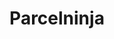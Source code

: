 ---
title: "Parcelninja"
seoTitle: "Parcelninja integration"
seoDescription: "Here’s how Parcelninja works with your applications to streamline your workflow."
summary: "Run your e-commerce business from anywhere with Parcelninja’s scalable, outsourced warehousing and fulfillment solution."
lead: "Stock2Shop can integrate Parcelninja with many B2B and B2C ecommerce and ERP / Accounting applications, here is how we can help you automate your business"
image: "/uploads/logo-fulfillment-parcelninja.png"
imageAlt: parcelninja logo
type: "source"
source: "parcelninja"
tags: ["fulfillment"]
aliases:
    - /integrations/parcel-ninja/
---
